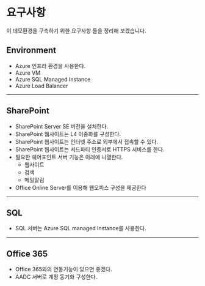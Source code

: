 # 요구사항
이 데모환경을 구축하기 위한 요구사항 들을 정리해 보겠습니다.

## Environment 
* Azure 인프라 환경을 사용한다.
* Azure VM
* Azure SQL Managed Instance
* Azure Load Balancer
<hr/>

## SharePoint
* SharePoint Server SE 버전을 설치한다.
* SharePoint 웹사이트는 L4 이중화를 구성한다.
* SharePoint 웹사이트는 인터넷 주소로 외부에서 접속할 수 있다.
* SharePoint 웹사이트는 서드파티 인증서로 HTTPS 서비스를 한다.
* 필요한 쉐어포인트 서버 기능은 아래에 나열한다.
    * 웹사이트
    * 검색
    * 메일알림
* Office Online Server를 이용해 웹오피스 구성을 제공한다
<hr/>

## SQL
* SQL 서버는 Azure SQL managed Instance를 사용한다.
<hr/>

## Office 365
* Office 365와의 연동기능이 있으면 좋겠다.
* AADC 서버로 계정 동기화 구성한다.
    





